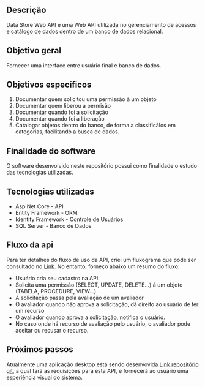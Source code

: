 ## Descrição
Data Store Web API é uma Web API utilizada no gerenciamento de acessos e catálogo de dados dentro de um banco de dados relacional. 

## Objetivo geral
Fornecer uma interface entre usuário final e banco de dados.

## Objetivos específicos
1) Documentar quem solicitou uma permissão à um objeto
2) Documentar quem liberou a permisão
3) Documentar quando foi a solicitação
4) Documentar quando foi a liberação
5) Catalogar objetos dentro do banco, de forma a classificálos em categorias, facilitando a busca de dados.
    
## Finalidade do software
O software desenvolvido neste repositório possui como finalidade o estudo das tecnologias utilizadas.    

## Tecnologias utilizadas

* Asp Net Core - API
* Entity Framework - ORM
* Identity Framework - Controle de Usuários
* SQL Server - Banco de Dados

## Fluxo da api
Para ter detalhes do fluxo de uso da API, criei um fluxograma que pode ser consultado no [Link](https://github.com/ednilsonlomazi/DataStoreWebAPI/blob/master/fluxo_de_uso.png). No entanto, forneço abaixo um resumo do fluxo: 

* Usuário cria seu cadastro na API
* Solicita uma permissão (SELECT, UPDATE, DELETE...) á um objeto (TABELA, PROCEDURE, VIEW...)
* A solicitação passa pela avaliação de um avaliador
* O avaliador quando não aprova a solicitação, dá direito ao usuário de ter um recurso
* O avaliador quando aprova a solicitação, notifica o usuário.
* No caso onde há recurso de avaliação pelo usuário, o avaliador pode aceitar ou recusar o recurso.


## Próximos passos
Atualmente uma aplicação desktop está sendo desenvovida [Link repositório git](https://github.com/ednilsonlomazi/DataStoreDesktop), a qual fará as requisições para esta API, e fornecerá ao usuário uma esperiência visual do sistema.

